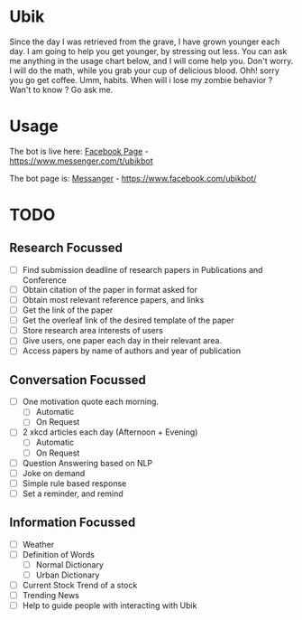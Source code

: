 # Ubik
Since the day I was retrieved from the grave, I have grown younger each day. I am going to help you get younger, by stressing out less. You can ask me anything in the usage chart below, and I will come help you. Don't worry. I will do the math, while you grab your cup of delicious blood. Ohh! sorry you go get coffee. Umm, habits. When will i lose my zombie behavior ? Wan't to know ? Go ask me.

# Usage

The bot is live here:
[Facebook Page](https://www.messenger.com/t/ubikbot) - https://www.messenger.com/t/ubikbot

The bot page is:
[Messanger](https://www.facebook.com/ubikbot/) - https://www.facebook.com/ubikbot/

# TODO

## Research Focussed
- [ ] Find submission deadline of research papers in Publications and Conference
- [ ] Obtain citation of the paper in format asked for
- [ ] Obtain most relevant reference papers, and links  
- [ ] Get the link of the paper
- [ ] Get the overleaf link of the desired template of the paper
- [ ] Store research area interests of users
- [ ] Give users, one paper each day in their relevant area.
- [ ] Access papers by name of authors and year of publication

## Conversation Focussed
- [ ] One motivation quote each morning.
  - [ ] Automatic
  - [ ] On Request
- [ ] 2 xkcd articles each day (Afternoon + Evening)
  - [ ] Automatic
  - [ ] On Request
- [ ] Question Answering based on NLP
- [ ] Joke on demand
- [ ] Simple rule based response
- [ ] Set a reminder, and remind

## Information Focussed
- [ ] Weather
- [ ] Definition of Words
  - [ ] Normal Dictionary
  - [ ] Urban Dictionary
- [ ] Current Stock Trend of a stock
- [ ] Trending News
- [ ] Help to guide people with interacting with Ubik
